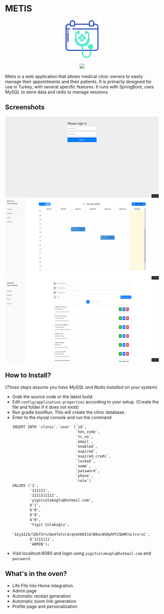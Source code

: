 # METIS

<p align="center">
  <img width="128" height="128" src="/src/main/resources/public/images/metis.png">
  <br/>
  <p align="middle">
    <img src="https://travis-ci.com/yigitcolakoglu/Metis.svg?branch=main">
  </p>
</p>

Metis is a web application that allows medical clinic owners to easily manage their appointments and their patients. It is primarily designed for use in Turkey, with several specific features. It runs with SpringBoot, uses MySQL to store data and redis to manage sessions. 

## Screenshots

![Login Page](/imgs/screenshots/login.png)
![Appointment Page](/imgs/screenshots/calendar.png)
![Patient Page](/imgs/screenshots/patients.png)

## How to Install?  

*(Those steps assume you have MySQL and Redis installed on your system)*
* Grab the source code or the latest build.
* Edit `config/application.properties` according to your setup. (Create the file and folder if it does not exist)
* Run gradle bootRun. This will create the clinic database.
* Enter to the mysql console and run the command.
    ```mysql
	INSERT INTO `clinic`.`user` (`id`,
	                             `hes_code`,
	                             `tc_no`, 
	                             `email`,   
	                             `enabled`,   
	                             `expired`,   
	                             `expired_creds`,  
	                             `locked`,  
	                             `name`,  
	                             `password`,  
	                             `phone`,  
	                             `role`)  
	VALUES ('1',  
            '111111',  
            '1111111111',   
            'yigitcolakoglu@hotmail.com',
            b'1',   
            b'0',   
            b'0',   
            b'0',   
            'Yigit Colakoglu',   
            '$2y$12$/lDkf3rn/Qe4foYzc4/qVehKDICmlB9acNSRphPCCQmMCnLtcvrsC', 
            b'1111111',   
            'ADMIN'); 
    ```
* Visit localhost:8080 and login using `yigitcolakoglu@hotmail.com` and `password`
 
## What's in the oven?

* Life Fits into Home integration.
* Admin page
* Automatic receipt generation
* Automatic zoom link generation
* Profile page and personalization
